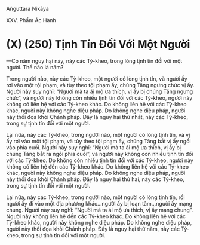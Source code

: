 Aṅguttara Nikāya

XXV. Phẩm Ác Hành

# (X) (250) Tịnh Tín Ðối Với Một Người

—Có năm nguy hại này, này các Tỷ-kheo, trong lòng tịnh tín đối với một người. Thế nào là năm?

Trong người nào, này các Tỷ-kheo, một người có lòng tịnh tín, và người ấy rơi vào một tội phạm, và tùy theo tội phạm ấy, chúng Tăng ngưng chức vị ấy. Người này suy nghĩ: “Người mà ta ái mộ ưa thích, vị ấy bị chúng Tăng ngưng chức”, và người này không còn nhiều tịnh tín đối với các Tỷ-kheo, người này không có liên hệ với các Tỷ-kheo khác. Do không liên hệ với các Tỷ-kheo khác, người này không nghe diệu pháp. Do không nghe diệu pháp, người này thối đọa khỏi Chánh pháp. Ðây là nguy hại thứ nhất, này các Tỷ-kheo, trong sự tịnh tín đối với một người.

Lại nữa, này các Tỷ-kheo, trong người nào, một người có lòng tịnh tín, và vị ấy rơi vào một tội phạm, và tùy theo tội phạm ấy, chúng Tăng bắt vị ấy ngồi vào phía cuối. Người này suy nghĩ: “Người mà ta ái mộ ưa thích, vị ấy bị chúng Tăng bắt ra ngồi phía cuối”, và người này không còn nhiều tịnh tín đối với các Tỷ-kheo. Do không còn nhiều tịnh tín đối với các Tỷ-kheo, người này không có liên hệ đến các Tỷ-kheo khác. Do không liên hệ với các Tỷ-kheo khác, người này không nghe diệu pháp. Do không nghe diệu pháp, người này thối đọa khỏi Chánh pháp. Ðây là nguy hại thứ hai, này các Tỷ-kheo, trong sự tịnh tín đối với một người.

Lại nữa, này các Tỷ-kheo, trong người nào, một người có lòng tịnh tín, rồi người ấy đi vào một địa phương khác...người ấy bị loạn tâm...người ấy mạng chung. Người này suy nghĩ: “Người mà ta ái mộ ưa thích, vị ấy mạng chung”. Người này không liên hệ đến các Tỷ-kheo khác. Do không liên hệ với các Tỷ-kheo khác, người này không nghe diệu pháp. Do không nghe diệu pháp, người này thối đọa khỏi Chánh pháp. Ðây là nguy hại thứ năm, này các Tỷ-kheo, trong sự tịnh tín đối với một người.

